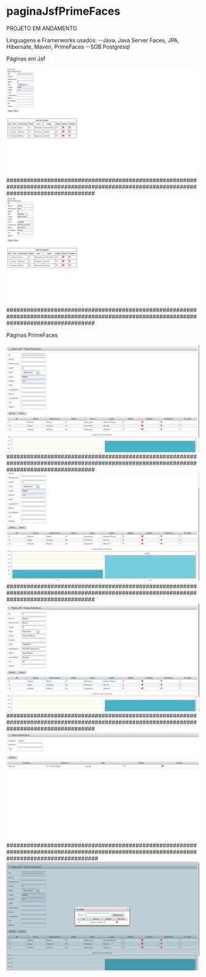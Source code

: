# paginaJsfPrimeFaces

PROJETO EM ANDAMENTO

Linguagens e Framerworks usados:
--Java, Java Server Faces, JPA, Hibernate, Maven, PrimeFaces
--SGB Postgresql 



Páginas em Jsf

<img src="https://github.com/Alisson7Neres/paginaJsfPrimeFaces/blob/main/JsfPrimefaces/img/Captura%20de%20tela%20de%202021-01-08%2010-34-44.png?raw=true">
##########################################################################################################################################
<img src="https://github.com/Alisson7Neres/paginaJsfPrimeFaces/blob/main/JsfPrimefaces/img/Captura%20de%20tela%20de%202021-01-08%2010-35-15.png?raw=true">
##########################################################################################################################################

Páginas PrimeFaces

<img src="https://github.com/Alisson7Neres/paginaJsfPrimeFaces/blob/main/JsfPrimefaces/img/Captura%20de%20tela%20de%202021-01-08%2010-35-39.png">
##########################################################################################################################################
<img src="https://github.com/Alisson7Neres/paginaJsfPrimeFaces/blob/main/JsfPrimefaces/img/Captura%20de%20tela%20de%202021-01-08%2010-35-48.png">
##########################################################################################################################################
<img src="https://github.com/Alisson7Neres/paginaJsfPrimeFaces/blob/main/JsfPrimefaces/img/Captura%20de%20tela%20de%202021-01-08%2010-36-01.png">
##########################################################################################################################################
<img src="https://github.com/Alisson7Neres/paginaJsfPrimeFaces/blob/main/JsfPrimefaces/img/Captura%20de%20tela%20de%202021-01-08%2010-36-48.png">
###########################################################################################################################################
<img src="https://github.com/Alisson7Neres/paginaJsfPrimeFaces/blob/main/JsfPrimefaces/img/Captura%20de%20tela%20de%202021-01-08%2010-36-58.png">
